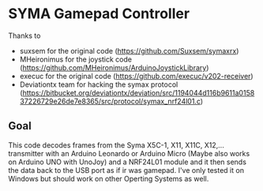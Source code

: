 SYMA Gamepad Controller
==========

Thanks to

 * suxsem for the original code (https://github.com/Suxsem/symaxrx)
 * MHeironimus for the joystick code (https://github.com/MHeironimus/ArduinoJoystickLibrary)
 * execuc for the original code (https://github.com/execuc/v202-receiver)
 * Deviationtx team for hacking the symax protocol (https://bitbucket.org/deviationtx/deviation/src/1194044d116b9611a015837226729e26de7e8365/src/protocol/symax_nrf24l01.c)

 Goal
--------------------
This code decodes frames from the Syma X5C-1, X11, X11C, X12,... transmitter with an Arduino Leonardo or Arduino Micro (Maybe also works on Arduino UNO with UnoJoy) and a NRF24L01 module and it then sends the data back to the USB port as if ir was gamepad.
I've only tested it on Windows but should work on other Operting Systems as well.

